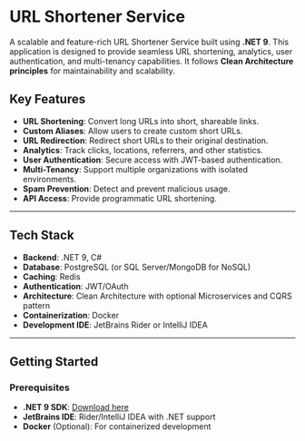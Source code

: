 # URL Shortener Service

A scalable and feature-rich URL Shortener Service built using **.NET 9**. This application is designed to provide seamless URL shortening, analytics, user authentication, and multi-tenancy capabilities. It follows **Clean Architecture principles** for maintainability and scalability.

## Key Features
- **URL Shortening**: Convert long URLs into short, shareable links.
- **Custom Aliases**: Allow users to create custom short URLs.
- **URL Redirection**: Redirect short URLs to their original destination.
- **Analytics**: Track clicks, locations, referrers, and other statistics.
- **User Authentication**: Secure access with JWT-based authentication.
- **Multi-Tenancy**: Support multiple organizations with isolated environments.
- **Spam Prevention**: Detect and prevent malicious usage.
- **API Access**: Provide programmatic URL shortening.

---

## Tech Stack
- **Backend**: .NET 9, C#
- **Database**: PostgreSQL (or SQL Server/MongoDB for NoSQL)
- **Caching**: Redis
- **Authentication**: JWT/OAuth
- **Architecture**: Clean Architecture with optional Microservices and CQRS pattern
- **Containerization**: Docker
- **Development IDE**: JetBrains Rider or IntelliJ IDEA

---

## Getting Started

### Prerequisites
- **.NET 9 SDK**: [Download here](https://dotnet.microsoft.com/)
- **JetBrains IDE**: Rider/IntelliJ IDEA with .NET support
- **Docker** (Optional): For containerized development



